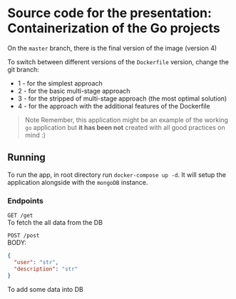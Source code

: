 # Source code for the presentation: Containerization of the Go projects

On the `master` branch, there is the final version of the image (version 4)

To switch between different versions of the `Dockerfile` version, change the git branch:
* 1 - for the simplest approach
* 2 - for the basic multi-stage approach
* 3 - for the stripped of multi-stage approach (the most optimal solution)
* 4 - for the approach with the additional features of the Dockerfile 

>Note Remember, this application might be an example of the working `go` application but **it has been not** created with all good practices on mind :)

## Running

To run the app, in root directory run `docker-compose up -d`. It will setup the application alongside with the `mongoDB` instance.

### Endpoints
`GET /get`<br>
To fetch the all data from the DB

`POST /post`<br>
BODY:
```json
{
  "user": "str",
  "description": "str"
}
```
To add some data into DB
